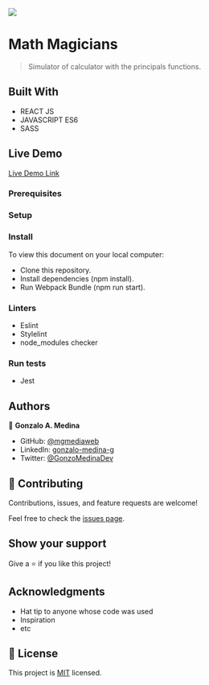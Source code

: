 ![](https://img.shields.io/badge/Microverse-blueviolet)

# Math Magicians

> Simulator of calculator with the principals functions. 


## Built With

- REACT JS
- JAVASCRIPT ES6
- SASS

## Live Demo

[Live Demo Link](https://www.globevent.online/math-magicians/)

### Prerequisites

### Setup

### Install

To view this document on your local computer:
- Clone this repository.
- Install dependencies (npm install).
- Run Webpack Bundle (npm run start).

### Linters

- Eslint
- Stylelint
- node_modules checker

### Run tests

- Jest

## Authors

👤 **Gonzalo A. Medina**

- GitHub: [@mgmediaweb](https://github.com/mgmediaweb)
- LinkedIn: [gonzalo-medina-g](https://www.linkedin.com/in/gonzalo-medina-g/)
- Twitter: [@GonzoMedinaDev](https://twitter.com/GonzoMedinaDev)

## 🤝 Contributing

Contributions, issues, and feature requests are welcome!

Feel free to check the [issues page](../../issues/).

## Show your support

Give a ⭐️ if you like this project!

## Acknowledgments

- Hat tip to anyone whose code was used
- Inspiration
- etc

## 📝 License

This project is [MIT](./MIT.md) licensed.
